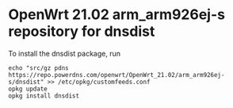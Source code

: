 OpenWrt 21.02 arm_arm926ej-s repository for dnsdist
========

To install the dnsdist package, run

```
echo "src/gz pdns https://repo.powerdns.com/openwrt/OpenWrt_21.02/arm_arm926ej-s/dnsdist" >> /etc/opkg/customfeeds.conf
opkg update
opkg install dnsdist
```
